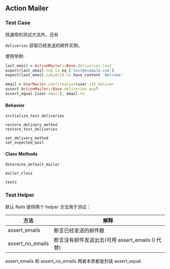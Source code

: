 ## Action Mailer

### Test Case

除通常的测试方法外，还有

`deliveries` 获取已经发送的邮件实例。

使用举例:

```ruby
last_email = ActionMailer::Base.deliveries.last
expect(last_email.to).to eq ['test@example.com']
expect(last_email.subject).to have_content 'Welcome'

email = UserMailer.confirmation(user.id).deliver
assert ActionMailer::Base.deliveries.any?
assert_equal [user.email], email.to
```

#### Behavior

```
initialize_test_deliveries

restore_delivery_method
restore_test_deliveries

set_delivery_method
set_expected_mail
```

#### Class Methods

```
determine_default_mailer

mailer_class

tests
```

### Test Helper

默认 Rails 提供两个 helper 方法用于测试：

|方法|解释|
|--|--|
|assert_emails | 断言已经发送的邮件数|
|assert_no_emails | 断言没有邮件发送出去(可用 assert_emails 0 代替)|

assert_emails 和 assert_no_emails 两者本质都是封装 assert_equal.
